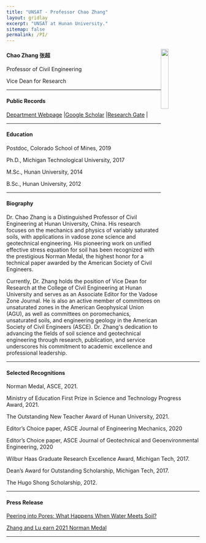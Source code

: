 ```yaml
---
title: "UNSAT - Professor Chao Zhang"
layout: gridlay
excerpt: "UNSAT at Hunan University."
sitemap: false
permalink: /PI/
---
```

<img src="{{ site.url }}{{ site.baseurl }}/images/teampic/ZC.jpg" class="img-responsive" width="20%" style="float: right" />

<h4> Chao Zhang 张超 </h4>
<p> Professor of Civil Engineering </p>
<p> Vice Dean for Research </p>
<hr />

<h4> Public Records </h4>
<p><a href="https://grzy.hnu.edu.cn/site/index/zhangchao">Department Webpage</a> |<a href="https://scholar.google.com/citations?user=stT8_9MAAAAJ&hl=zh-CN">Google Scholar</a> |<a href="https://www.researchgate.net/profile/Chao-Zhang-43">Research Gate</a> |</p>
<hr />


<h4> Education </h4>
<p> Postdoc, Colorado School of Mines, 2019</p>
<p> Ph.D., Michigan Technological University, 2017</p>
<p> M.Sc., Hunan University, 2014</p>
<p> B.Sc., Hunan University, 2012</p>
<hr />

<h4> Biography </h4>
Dr. Chao Zhang is a Distinguished Professor of Civil Engineering at Hunan University, China. His research focuses on the mechanics and physics of variably saturated soils, with applications in vadose zone science and geotechnical engineering. His pioneering work on unified effective stress equation for soil has been recognized with the prestigious Norman Medal, the highest honor for a technical paper awarded by the American Society of Civil Engineers.

Currently, Dr. Zhang holds the position of Vice Dean for Research at the College of Civil Engineering at Hunan University and serves as an Associate Editor for the Vadose Zone Journal. He is also an active member of committees on unsaturated zones in the American Geophysical Union (AGU), as well as committees on poromechanics, unsaturated soils, and engineering geology in the American Society of Civil Engineers (ASCE). Dr. Zhang's dedication to advancing the fields of soil science and geotechnical engineering through research, publication, and service underscores his commitment to academic excellence and professional leadership.

<hr />

<h4> Selected Recognitions </h4>
<p>Norman Medal, ASCE, 2021.</p>
<p>Ministry of Education First Prize in Science and Technology Progress Award, 2021.</p>
<p>The Outstanding New Teacher Award of Hunan University, 2021.</p>
<p>Editor’s Choice paper, ASCE Journal of Engineering Mechanics, 2020</p>
<p>Editor’s Choice paper, ASCE Journal of Geotechnical and Geoenvironmental Engineering, 2020</p>
<p>Wilbur Haas Graduate Research Excellence Award, Michigan Tech, 2017.</p>
<p>Dean’s Award for Outstanding Scholarship, Michigan Tech, 2017.</p>
<p>The Hugo Shong Scholarship, 2012.</p>
<hr />

<h4> ​Press Release </h4>
<p><a href="https://eos.org/editors-vox/peering-into-pores-what-happens-when-water-meets-soil"> Peering into Pores: What Happens When Water Meets Soil?</a></p>
<p><a href="https://www.asce.org/publications-and-news/civil-engineering-source/article/2021/07/15/zhang-and-lu-earn-2021-norman-medal"> Zhang and Lu earn 2021 Norman Medal </a> </p>

<hr />




